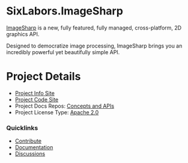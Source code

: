# SixLabors.ImageSharp

[ImageSharp](https://github.com/SixLabors/ImageSharp) is a new, fully featured, fully managed, cross-platform, 2D graphics API.

Designed to democratize image processing, ImageSharp brings you an incredibly powerful yet beautifully simple API.

# Project Details

- [Project Info Site](https://sixlabors.com/projects/imagesharp)
- [Project Code Site](https://github.com/SixLabors/ImageSharp)
- Project Docs Repos: [Concepts and APIs](https://github.com/SixLabors/docs)
- Project License Type: [Apache 2.0](https://github.com/SixLabors/ImageSharp/blob/master/LICENSE)

### Quicklinks

- [Contribute](https://github.com/SixLabors/ImageSharp/blob/master/.github/CONTRIBUTING.md)
- [Documentation](https://docs.sixlabors.com)
- [Discussions](https://gitter.im/ImageSharp/General)
